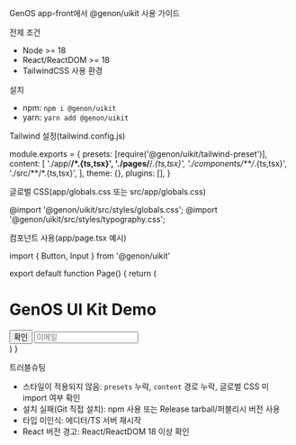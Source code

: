 GenOS app-front에서 @genon/uikit 사용 가이드

전제 조건

- Node >= 18
- React/ReactDOM >= 18
- TailwindCSS 사용 환경

설치

- npm: `npm i @genon/uikit`
- yarn: `yarn add @genon/uikit`

Tailwind 설정(tailwind.config.js)

module.exports = {
  presets: [require('@genon/uikit/tailwind-preset')],
  content: [
    './app/**/*.{ts,tsx}',
    './pages/**/*.{ts,tsx}',
    './components/**/*.{ts,tsx}',
    './src/**/*.{ts,tsx}',
  ],
  theme: {},
  plugins: [],
}

글로벌 CSS(app/globals.css 또는 src/app/globals.css)

@import '@genon/uikit/src/styles/globals.css';
@import '@genon/uikit/src/styles/typography.css';

컴포넌트 사용(app/page.tsx 예시)

import { Button, Input } from '@genon/uikit'

export default function Page() {
  return (
    <main className="p-6 space-y-4">
      <h1 className="text-2xl font-bold">GenOS UI Kit Demo</h1>
      <Button variant="primary">확인</Button>
      <Input placeholder="이메일" />
    </main>
  )
}

트러블슈팅

- 스타일이 적용되지 않음: `presets` 누락, `content` 경로 누락, 글로벌 CSS 미 import 여부 확인
- 설치 실패(Git 직접 설치): npm 사용 또는 Release tarball/퍼블리시 버전 사용
- 타입 미인식: 에디터/TS 서버 재시작
- React 버전 경고: React/ReactDOM 18 이상 확인

